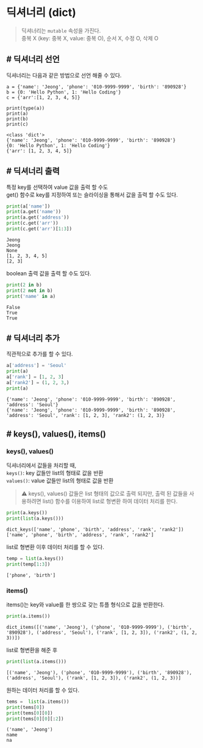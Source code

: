 # 딕셔너리 (dict)
> 딕셔너리는 `mutable` 속성을 가진다.  
> 중복 X (key: 중복 X, value: 중복 O), 순서 X, 수정 O, 삭제 O

## # 딕셔너리 선언
딕셔너리는 다음과 같은 방법으로 선언 해줄 수 있다.
```PY
a = {'name': 'Jeong', 'phone': '010-9999-9999', 'birth': '890928'}
b = {0: 'Hello Python', 1: 'Hello Coding'}
c = {'arr':[1, 2, 3, 4, 5]}

print(type(a))
print(a)
print(b)
print(c)
```
```
<class 'dict'>
{'name': 'Jeong', 'phone': '010-9999-9999', 'birth': '890928'}
{0: 'Hello Python', 1: 'Hello Coding'}
{'arr': [1, 2, 3, 4, 5]}
```

## # 딕셔너리 출력
특정 key를 선택하여 value 값을 출력 할 수도  
get() 함수로 key를 지정하여 또는 슬라이싱을 통해서 값을 출력 할 수도 있다.
```py
print(a['name'])
print(a.get('name'))
print(a.get('address'))
print(c.get('arr'))
print(c.get('arr')[1:3])
```
```
Jeong
Jeong
None
[1, 2, 3, 4, 5]
[2, 3]
```

boolean 출력 값을 출력 할 수도 있다.
```py
print(2 in b)
print(2 not in b)
print('name' in a)
```
```
False
True
True
```
## # 딕셔너리 추가
직관적으로 추가를 할 수 있다.
```py
a['address'] = 'Seoul'
print(a)
a['rank'] = [1, 2, 3]
a['rank2'] = (1, 2, 3,)
print(a)
```
```
{'name': 'Jeong', 'phone': '010-9999-9999', 'birth': '890928', 'address': 'Seoul'}
{'name': 'Jeong', 'phone': '010-9999-9999', 'birth': '890928', 'address': 'Seoul', 'rank': [1, 2, 3], 'rank2': (1, 2, 3)}
```

## # keys(), values(), items()

### **keys(), values()**
딕셔너리에서 값들을 처리할 때,  
`keys()`: key 값들만 list의 형태로 값을 반환  
`values()`: value 값들만 list의 형태로 값을 반환  

> ⚠️ keys(), values() 값들은 list 형태의 값으로 출력 되지만, 출력 된 값들을 사용하려면 list() 함수를 이용하여 list로 형변환 하여 데이터 처리를 한다.

```py
print(a.keys())           
print(list(a.keys()))
```
```
dict_keys(['name', 'phone', 'birth', 'address', 'rank', 'rank2'])
['name', 'phone', 'birth', 'address', 'rank', 'rank2']
```

list로 형변환 이후 데이터 처리를 할 수 있다.

```py
temp = list(a.keys())
print(temp[1:3])
```
```
['phone', 'birth']
```

### **items()**
items()는 key와 value를 한 쌍으로 갖는 튜플 형식으로 값을 반환한다.
```py
print(a.items())
```
```
dict_items([('name', 'Jeong'), ('phone', '010-9999-9999'), ('birth', '890928'), ('address', 'Seoul'), ('rank', [1, 2, 3]), ('rank2', (1, 2, 3))])
```
list로 형변환을 해준 후
```py
print(list(a.items()))
```
```
[('name', 'Jeong'), ('phone', '010-9999-9999'), ('birth', '890928'), ('address', 'Seoul'), ('rank', [1, 2, 3]), ('rank2', (1, 2, 3))]
```
원하는 데이터 처리를 할 수 있다.
```py
tems =  list(a.items())
print(tems[0])
print(tems[0][0])
print(tems[0][0][:2])
```
```
('name', 'Jeong')
name
na
```